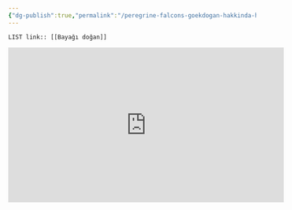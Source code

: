 ```yaml
---
{"dg-publish":true,"permalink":"/peregrine-falcons-goekdogan-hakkinda-hersey/goekdogan-atak-anlari-4-k-tuerkce-altyazili/8-goekdogan-pelikani-yuvasina-yanastirmiyor-burasi-benim-haremim-uzak-dur-diyor/"}
---
```


`LIST link:: [[Bayağı doğan]] `

<iframe width="560" height="315" src="https://www.youtube.com/embed/j0uk2Y0ALfY?si=wzyukv252jzHuVXC" title="YouTube video player" frameborder="0" allow="accelerometer; autoplay; clipboard-write; encrypted-media; gyroscope; picture-in-picture; web-share" referrerpolicy="strict-origin-when-cross-origin" allowfullscreen></iframe>
